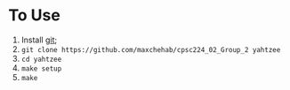# To Use

1.  Install [git](https://git-scm.com/downloads);
2.  `git clone https://github.com/maxchehab/cpsc224_02_Group_2 yahtzee`
3.  `cd yahtzee`
4.  `make setup`
5.  `make`
